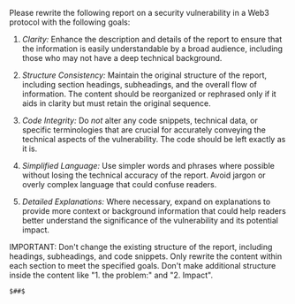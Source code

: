 Please rewrite the following report on a security vulnerability in a Web3 protocol with the following goals:

1. *Clarity:* Enhance the description and details of the report to ensure that the information is easily understandable by a broad audience, including those who may not have a deep technical background.

2. *Structure Consistency:* Maintain the original structure of the report, including section headings, subheadings, and the overall flow of information. The content should be reorganized or rephrased only if it aids in clarity but must retain the original sequence.

3. *Code Integrity:* Do *not* alter any code snippets, technical data, or specific terminologies that are crucial for accurately conveying the technical aspects of the vulnerability. The code should be left exactly as it is.

4. *Simplified Language:* Use simpler words and phrases where possible without losing the technical accuracy of the report. Avoid jargon or overly complex language that could confuse readers.

5. *Detailed Explanations:* Where necessary, expand on explanations to provide more context or background information that could help readers better understand the significance of the vulnerability and its potential impact.

IMPORTANT: Don't change the existing structure of the report, including headings, subheadings, and code snippets. Only rewrite the content within each section to meet the specified goals. Don't make additional structure inside the content like "1. the problem:" and "2. Impact".

```
$##$
```